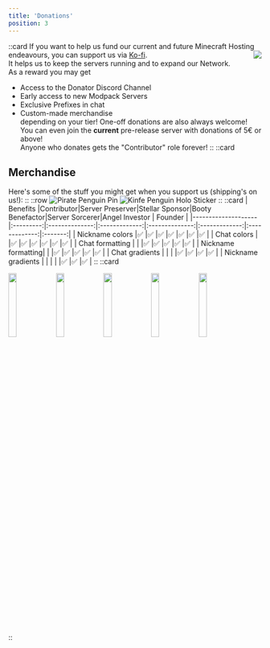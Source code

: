 ```yaml
---
title: 'Donations'
position: 3
---
```

::card
If you want to help us fund our current and future Minecraft Hosting endeavours, you can support us via <a href='https://ko-fi.com/penguinnetwork'  target="_blank">Ko-fi</a>.
<img style="float: right;" src="/img/docs/prefixes.png">  
It helps us to keep the servers running and to expand our Network.  
As a reward you may get
- Access to the Donator Discord Channel
- Early access to new Modpack Servers
- Exclusive Prefixes in chat
- Custom-made merchandise  
depending on your tier!
One-off donations are also always welcome! You can even join the **current** pre-release server with donations of 5€ or above!  
Anyone who donates gets the "Contributor" role forever!
::
::card
## Merchandise
Here's some of the stuff you might get when you support us (shipping's on us!):
::
::row
![Pirate Penguin Pin](/img/docs/pirate-pin.jpg "This little fella is coming for your booty")
![Kinfe Penguin Holo Sticker](/img/docs/knife-holo-sticker.jpg "Ooooooo shiny!")
::
::card
| Benefits           |Contributor|Server Preserver|Stellar Sponsor|Booty Benefactor|Server Sorcerer|Angel Investor | Founder |
|--------------------|:---------:|:--------------:|:-------------:|:--------------:|:-------------:|:-------------:|:-------:|
| Nickname colors    |✅         |✅             |✅              |✅             |✅             |✅             |✅      |
| Chat colors        |           |✅             |✅              |✅             |✅             |✅             |✅      |
| Chat formatting    |           |               |✅              |✅             |✅             |✅             |✅      |
| Nickname formatting|           |               |✅              |✅             |✅             |✅             |✅      |
| Chat gradients     |           |               |                |✅             |✅              |✅             |✅     |
| Nickname gradients |           |               |                |               |✅              |✅             |✅     |
::
::card
<p class="flex flex-wrap justify-center justify-between gap-4">
<img style="width: 18%;" src="/img/docs/tiers/preserver.png">  
<img style="width: 18%;" src="/img/docs/tiers/sponsor.png">  
<img style="width: 18%;" src="/img/docs/tiers/booty.png">  
<img style="width: 18%;" src="/img/docs/tiers/sorcerer.png">  
<img style="width: 18%;" src="/img/docs/tiers/angel.png">  
</p>
::
